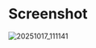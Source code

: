 <h1>Screenshot</h1>

![20251017_111141](https://github.com/user-attachments/assets/13b30b07-5d28-4499-8a8b-597f3a98d813)
